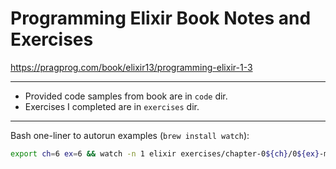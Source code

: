 # Programming Elixir Book Notes and Exercises

https://pragprog.com/book/elixir13/programming-elixir-1-3

----

* Provided code samples from book are in `code` dir.
* Exercises I completed are in `exercises` dir.

----

Bash one-liner to autorun examples (`brew install watch`):

```bash
export ch=6 ex=6 && watch -n 1 elixir exercises/chapter-0${ch}/0${ex}-modules-and-functions-${ex}.exs
```
